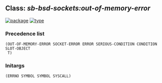 ## Class: ***sb-bsd-sockets:out-of-memory-error***
[![package](https://img.shields.io/badge/Package-SB--BSD--SOCKETS-5f9ea0.svg?style=social&colorA=999999)](../) [![type](https://img.shields.io/badge/Type-Class-5f9ea0.svg?style=social&colorA=999999)](../#class) 
### Precedence list
```
(OUT-OF-MEMORY-ERROR SOCKET-ERROR ERROR SERIOUS-CONDITION CONDITION SLOT-OBJECT
 T)
```
### Initargs
```
(ERRNO SYMBOL SYMBOL SYSCALL)
```
